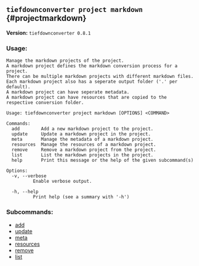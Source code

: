 ## `tiefdownconverter project markdown` {#projectmarkdown}

**Version:** `tiefdownconverter 0.8.1`

### Usage:
```
Manage the markdown projects of the project.
A markdown project defines the markdown conversion process for a project.
There can be multiple markdown projects with different markdown files.
Each markdown project also has a seperate output folder ('.' per default).
A markdown project can have seperate metadata.
A markdown project can have resources that are copied to the respective conversion folder.

Usage: tiefdownconverter project markdown [OPTIONS] <COMMAND>

Commands:
  add        Add a new markdown project to the project.
  update     Update a markdown project in the project.
  meta       Manage the metadata of a markdown project.
  resources  Manage the resources of a markdown project.
  remove     Remove a markdown project from the project.
  list       List the markdown projects in the project.
  help       Print this message or the help of the given subcommand(s)

Options:
  -v, --verbose
          Enable verbose output.

  -h, --help
          Print help (see a summary with '-h')
```

### Subcommands:
- [add](#projectmarkdownadd)
- [update](#projectmarkdownupdate)
- [meta](#projectmarkdownmeta)
- [resources](#projectmarkdownresources)
- [remove](#projectmarkdownremove)
- [list](#projectmarkdownlist)

